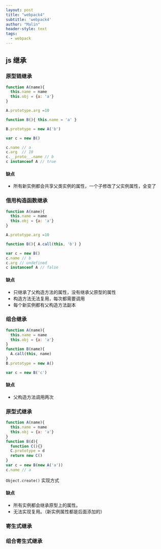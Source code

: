 ```yaml
---
layout: post
title: "webpack4"
subtitle: 'webpack4'
author: "Malin"
header-style: text
tags:
  - webpack
---
```


## js 继承

### 原型链继承

```js
function A(name){
  this.name = name
  this.obj = {a: 'a'}
}

A.prototype.arg =10

function B(){ this.name = 'a' }

B.prototype = new A('b')

var c = new B()

c.name // a
c.arg  // 10
c.__proto__.name // b
c instanceof A // true
```

#### 缺点

- 所有新实例都会共享父类实例的属性，一个子修改了父实例属性，全变了

### 借用构造函数继承

```js
function A(name){
  this.name = name
  this.obj = {a: 'a'}
}

A.prototype.arg =10

function B(){ A.call(this, 'b') }

var c = new B()
c.name // b
c.arg // undefined
c instanceof A // false
```

#### 缺点

- 只继承了父构造方法的属性，没有继承父原型的属性
- 构造方法无法复用，每次都需要调用
- 每个新实例都有父构造方法副本

### 组合继承

```js
function A(name){
  this.name = name
  this.obj = {a: 'a'}
}
function B(name){
  A.call(this, name)
}
B.prototype = new A()

var c = new B('c')
```

#### 缺点

- 父构造方法调用两次

### 原型式继承

```js
function A(name){
  this.name = name
  this.obj = {a: 'a'}
}
function B(d){
  function C(){}
  C.prototype = d
  return new C()
}
var c = new B(new A('a'))
c.name // a
```

`Object.create()` 实现方式

#### 缺点

- 所有实例都会继承原型上的属性。
- 无法实现复用。（新实例属性都是后面添加的）

### 寄生式继承

### 组合寄生式继承
